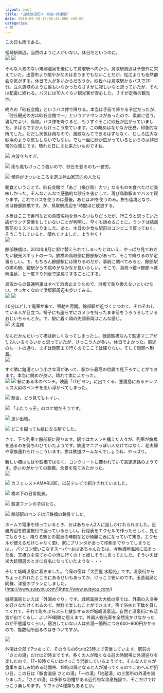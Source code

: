 ```yaml
---
layout: post
title: "山陰放浪記４ 鳥取~兵庫編"
date: 2010-09-30 15:55:43.000 +09:00
categories:
- 旅
---
```


この日も雨である。

 
松崎駅周辺。当然のように人がいない。休日だというのに。<br />
![]({{site.assets_url}}2010-09-30-cimg05235b25d.jpg) ![]({{site.assets_url}}2010-09-30-cimg05225b25d.jpg) 

 
そんな人気のない東郷温泉を後にして鳥取駅へ向かう。鳥取駅周辺は予想外に栄えていた。出雲市より賑やかなのは言うまでもないことだが、松江よりも全然都会な気がする。休日で人が多いからだろうか。砂丘へは鳥取駅からバスで20分。立久恵峡のように誰もいなかったらさすがに寂しいなと思っていたが、それは杞憂に終わる。バスには10人ぐらい観光客が安心した。さすが定番の観光地。

 
終点の「砂丘会館」というバス停で降りる。本当は手前で降りる予定だったが、「砂丘観光の方は砂丘会館で～」というアナウンスがあったので、素直に従う。親切でよい、鳥取。バス停を降りると、もうすぐそこに砂丘が広がっていました。まばらですが人もけっこう来ています。この眺めはなかなか圧巻。印象的な所でした。ただし天気は雨なので、風紋なんてできるはずもなく、むしろ広大な砂浜のような気もしないでもない。でも一面に砂が広がっているというのは非日常的な感じです。晴れた日にまた来たいものですね。

 
![]({{site.assets_url}}2010-09-30-cimg05325b25d.jpg) 白波立ちすぎ。

 
![]({{site.assets_url}}2010-09-30-cimg05355b25d.jpg) 雨も風もけっこう強いので、砂丘を登るのも一苦労。

 
![]({{site.assets_url}}2010-09-30-cimg05405b25d.jpg) 傾斜がきついところを選ぶ登山家志向の人たち

 
朝食ということで、砂丘会館で「あご（飛び魚）カツ」なるものを食べたけど美味しかった。そんなこんなで感動的な砂丘を後にして、再び鳥取駅までバスで戻ります。これでバスを使うのは最後。あとはJRを使うのみ。旅も佳境となり、次は餘部鉄橋です。が、鳥取駅周辺を1時間ほど放浪する。

 
本当はここで寿司などの鳥取名物を食べるつもりだったが、行こうと思っていた店がランチ営業をしていないことが判明し、早くも諦めることに。ランチは結局駅前のミスドになりました。あと、本日の夕食も駅前のコンビニで買っておく。そうこうしていると、晴れてきました。ようやく！<br />
![]({{site.assets_url}}2010-09-30-cimg05565b25d.jpg) 

 
餘部鉄橋は、2010年8月に架け替えられてしまったとはいえ、やっぱり見ておきたい観光スポットの一つ。鉄橋の鳥取側に餘部駅があって、そこで降りるのが定番らしい。で、もちろん餘部駅には降りるのだが、事前に調べてみると、餘部駅の隣の駅、鎧駅からの眺めがなかなか良いらしい。そこで、鳥取→鎧→餘部→城崎温泉、と一度下り列車で逆戻りすることにする。

 
鳥取からの普通列車はすべて浜坂止まりなので、浜坂で乗り換えないといけない。せっかくなので浜坂駅周辺も歩いてみる。<br />
![]({{site.assets_url}}2010-09-30-cimg05615b25d.jpg) ![]({{site.assets_url}}2010-09-30-cimg05715b25d.jpg) 

  
40分ほどして電車が来て、移動を再開。餘部駅が近づくにつれて、そわそわしている人が目立つ。椅子にも座らずにカメラを持ったまま前をうろうろしているおじいちゃんとか。で、駅に着く頃の先頭車両はこんな感じ。<br />
![]({{site.assets_url}}2010-09-30-cimg05785b25d.jpg) 大混雑<br />
<br />
なんだかんだいって橋は新しくなってしまったし、餘部鉄橋なんて鉄道マニアが1, 2人いるぐらいかと思っていたが、けっこう人が多い。休日でよかった。前述のルートの通り、まずは鎧駅まで行くのでここでは降りない。そして鎧駅へ到着。<br />
![]({{site.assets_url}}2010-09-30-cimg05845b25d.jpg) 

 
すぐ隣に鎧港という小さな湾があって、駅から最高の位置で見下ろすことができます。本当に眺めが良い。晴れて実によかった。<br />
![]({{site.assets_url}}2010-09-30-cimg05885b55d.jpg) ![]({{site.assets_url}}2010-09-30-cimg05815b25d.jpg) 駅にある木のベンチ。映画「パピヨン」に出てくる、悪魔島にあるドレフュス大尉のベンチを思い浮かべてしまった。

    
![]({{site.assets_url}}2010-09-30-cimg05895b25d.jpg) 駅舎。どう見てもトイレ。

 
![]({{site.assets_url}}2010-09-30-cimg05935b25d.jpg) 「ふたりっ子」のロケ地だそうです。

 
![]({{site.assets_url}}2010-09-30-cimg05905b25d.jpg) 思い出帳。

 
![]({{site.assets_url}}2010-09-30-cimg05945b25d.jpg) どこを撮っても絵になる駅でした。

    
さて、下り列車で餘部駅に戻ります。駅ではカメラを構えた人々が、列車が鉄橋を通るのを待ちわびていたようです。鉄道マニアっぽい人だけではなく、老夫婦や家族連れもけっこういます。世は鉄道ブームなんでしょうね、やっぱり。

 
新しい橋はもはや鉄橋ではなく、コンクリートに覆われていて高速道路のようです。赤いのがかつての鉄橋。全景を見てみたかった。<br />
![]({{site.assets_url}}2010-09-30-cimg06075b25d.jpg) 

 
![]({{site.assets_url}}2010-09-30-cimg06015b25d.jpg) カフェレストAMARUBE。以前テレビで紹介されていました。

 
![]({{site.assets_url}}2010-09-30-cimg06035b55d.jpg) 橋の下の日常風景。

   
![]({{site.assets_url}}2010-09-30-cimg06175b25d.jpg) 鉄道ファンの子供たち。

 
![]({{site.assets_url}}2010-09-30-cimg06185b25d.jpg) 餘部駅のベンチは旧鉄橋の鉄骨でした。

  
ホームで電車を待っているとき、おばあちゃん2人に話しかけれられました。近畿周辺を鉄道旅行で巡っているらしい。行程表をエクセルで作ったらしく、見せてもらうと、降りる駅との電車の時刻などが綺麗に表になっていて驚き。エクセルが使えるだけじゃなく恵t、家にプリンタがあって印刷までやってしまうとは、。パソコン使いこなすスーパーおばあちゃんたちは、今晩城崎温泉に泊まった後、天橋立を見てから小浜に行くの！と嬉しそうに言ってました。そういえば米大統領選のときに有名になっていたような・・・

 
そして城崎温泉に着きました。今宵の宿は「大西屋 水翔苑」です。温泉街からちょっと外れたところにあるせいもあってか、けっこう安いのです。玉造温泉と同様、洋室のプランにしました。<br />
[http://www.suisyou.com/](http://www.suisyou.com/)

 
城崎温泉といえば「外湯めぐり」です。城崎温泉の大抵の宿では、外湯の入浴券を好きなだけくれるので、無料で楽しむことができます。宿で浴衣と下駄を貸してくれて、それで町をぶらぶらと散歩するのが城崎温泉流。自然と温泉街にも活気が出てくるし、よいPR戦略に思えます。外国人観光客を全然見かけなかったのが不思議なくらい。宿泊していない人は外湯一箇所につき600~800円かかるので、複数個所巡るのはきついですが。

 
![]({{site.assets_url}}2010-09-30-CIMG0624%5B2%5D.jpg) 

 
外湯は全部で7つあって、そのうちの6つは23時まで営業しています。駅前の「さとの湯」だけは21時までです。多くの人が暗くなる前の時間帯に外湯巡りを楽しむので、17~18時ぐらいはけっこう混雑しているようです。そんな人たちが食事を楽しみ始める時間帯、19時以降となると人が減ってくるのでこのへんが狙い目。この日は「駅舎温泉 さとの湯」「一の湯」「地蔵湯」の三箇所の外湯を廻りました。「さとの湯」は多彩な浴槽がある近代的な温泉施設で、そこだけでけっこう楽しめます。サウナが4種類もあるとか。

  